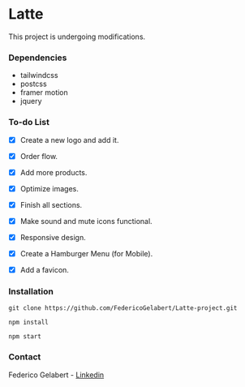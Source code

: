 # Latte

This project is undergoing modifications.


### Dependencies

- tailwindcss
- postcss
- framer motion
- jquery


### To-do List

- [x] Create a new logo and add it.
- [x] Order flow.
- [x] Add more products.
- [x] Optimize images.
- [x] Finish all sections.
- [x] Make sound and mute icons functional.
- [x] Responsive design.
- [x] Create a Hamburger Menu (for Mobile).
- [x] Add a favicon.


### Installation

```
git clone https://github.com/FedericoGelabert/Latte-project.git

npm install

npm start
```


### Contact

Federico Gelabert - [Linkedin](https://www.linkedin.com/in/federico-gelabert/)